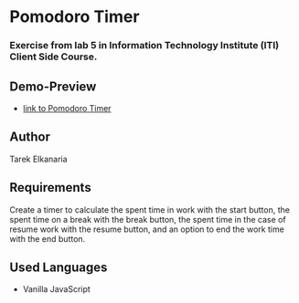 # Pomodoro Timer   

### Exercise from lab 5 in Information Technology Institute (ITI) Client Side Course.   

## Demo-Preview   
- [link to Pomodoro Timer](https://tarekelkanaria.github.io/frontend-practices/pomodoro-timer/index.html)

## Author   

Tarek Elkanaria   

## Requirements   

Create a timer to calculate the spent time in work with the start button, the spent time on a break with the break button, the spent time in the case of resume work with the resume button, and an option to end the work time with the end button.

## Used Languages   

- Vanilla JavaScript